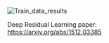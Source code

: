 ![Train_data_results](/minesweeper1.PNG)

Deep Residual Learning paper: <br>
https://arxiv.org/abs/1512.03385

